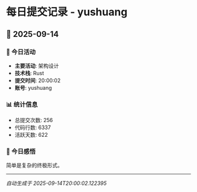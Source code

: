 # 每日提交记录 - yushuang

## 📅 2025-09-14

### 🎯 今日活动
- **主要活动**: 架构设计
- **技术栈**: Rust
- **提交时间**: 20:00:02
- **账号**: yushuang

### 📊 统计信息
- 总提交次数: 256
- 代码行数: 6337
- 活跃天数: 622

### 💭 今日感悟
简单是复杂的终极形式。

---
*自动生成于 2025-09-14T20:00:02.122395*
